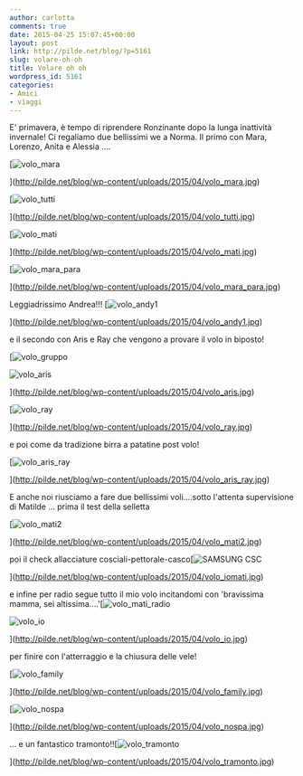 ```yaml
---
author: carlotta
comments: true
date: 2015-04-25 15:07:45+00:00
layout: post
link: http://pilde.net/blog/?p=5161
slug: volare-oh-oh
title: Volare oh oh
wordpress_id: 5161
categories:
- Amici
- viaggi
---
```


E' primavera, è tempo di riprendere Ronzinante dopo la lunga inattività invernale! Ci regaliamo due bellissimi we a Norma. Il primo con Mara, Lorenzo, Anita e Alessia ....

[![volo_mara](http://pilde.net/blog/wp-content/uploads/2015/04/volo_mara.jpg)


](http://pilde.net/blog/wp-content/uploads/2015/04/volo_mara.jpg)


 [![volo_tutti](http://pilde.net/blog/wp-content/uploads/2015/04/volo_tutti.jpg)


](http://pilde.net/blog/wp-content/uploads/2015/04/volo_tutti.jpg)


 [![volo_mati](http://pilde.net/blog/wp-content/uploads/2015/04/volo_mati.jpg)


](http://pilde.net/blog/wp-content/uploads/2015/04/volo_mati.jpg)


 [![volo_mara_para](http://pilde.net/blog/wp-content/uploads/2015/04/volo_mara_para.jpg)


](http://pilde.net/blog/wp-content/uploads/2015/04/volo_mara_para.jpg)


Leggiadrissimo Andrea!!! [![volo_andy1](http://pilde.net/blog/wp-content/uploads/2015/04/volo_andy1.jpg)


](http://pilde.net/blog/wp-content/uploads/2015/04/volo_andy1.jpg)


e il secondo con Aris e Ray che vengono a provare il volo in biposto!

[![volo_gruppo](http://pilde.net/blog/wp-content/uploads/2015/04/volo_gruppo.jpg)


![volo_aris](http://pilde.net/blog/wp-content/uploads/2015/04/volo_aris.jpg)


](http://pilde.net/blog/wp-content/uploads/2015/04/volo_aris.jpg)


 [![volo_ray](http://pilde.net/blog/wp-content/uploads/2015/04/volo_ray.jpg)


](http://pilde.net/blog/wp-content/uploads/2015/04/volo_ray.jpg)


e poi come da tradizione birra a patatine post volo!

[![volo_aris_ray](http://pilde.net/blog/wp-content/uploads/2015/04/volo_aris_ray.jpg)


](http://pilde.net/blog/wp-content/uploads/2015/04/volo_aris_ray.jpg)


E anche noi riusciamo a fare due bellissimi voli....sotto l'attenta supervisione di Matilde ... prima il test della selletta

[![volo_mati2](http://pilde.net/blog/wp-content/uploads/2015/04/volo_mati2.jpg)


](http://pilde.net/blog/wp-content/uploads/2015/04/volo_mati2.jpg)


poi il check allacciature cosciali-pettorale-casco[![SAMSUNG CSC](http://pilde.net/blog/wp-content/uploads/2015/04/volo_iomati.jpg)


](http://pilde.net/blog/wp-content/uploads/2015/04/volo_iomati.jpg)


e infine per radio segue tutto il mio volo incitandomi con 'bravissima mamma, sei altissima....'[![volo_mati_radio](http://pilde.net/blog/wp-content/uploads/2015/04/volo_mati_radio.jpg)


![volo_io](http://pilde.net/blog/wp-content/uploads/2015/04/volo_io.jpg)


](http://pilde.net/blog/wp-content/uploads/2015/04/volo_io.jpg)


per finire con l'atterraggio e la chiusura delle vele!

[![volo_family](http://pilde.net/blog/wp-content/uploads/2015/04/volo_family.jpg)


](http://pilde.net/blog/wp-content/uploads/2015/04/volo_family.jpg)




[![volo_nospa](http://pilde.net/blog/wp-content/uploads/2015/04/volo_nospa.jpg)


](http://pilde.net/blog/wp-content/uploads/2015/04/volo_nospa.jpg)


... e un fantastico tramonto!![![volo_tramonto](http://pilde.net/blog/wp-content/uploads/2015/04/volo_tramonto.jpg)


](http://pilde.net/blog/wp-content/uploads/2015/04/volo_tramonto.jpg)



